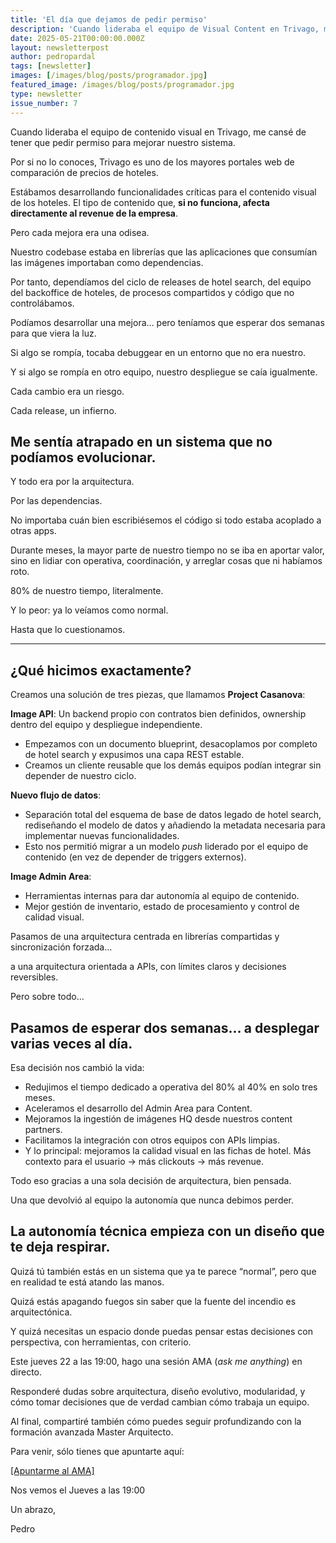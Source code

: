 ```yaml
---
title: 'El día que dejamos de pedir permiso'
description: 'Cuando lideraba el equipo de Visual Content en Trivago, me cansé de tener que pedir permiso para mejorar nuestro sistema.'
date: 2025-05-21T00:00:00.000Z
layout: newsletterpost
author: pedropardal
tags: [newsletter]
images: [/images/blog/posts/programador.jpg]
featured_image: /images/blog/posts/programador.jpg
type: newsletter
issue_number: 7
---
```

Cuando lideraba el equipo de contenido visual en Trivago, me cansé de tener que pedir permiso para mejorar nuestro sistema.

Por si no lo conoces, Trivago es uno de los mayores portales web de comparación de precios de hoteles.

Estábamos desarrollando funcionalidades críticas para el contenido visual de los hoteles. El tipo de contenido que, **si no funciona, afecta directamente al revenue de la empresa**.

Pero cada mejora era una odisea.

Nuestro codebase estaba en librerías que las aplicaciones que consumían las imágenes importaban como dependencias.

Por tanto, dependíamos del ciclo de releases de hotel search, del equipo del backoffice de hoteles, de procesos compartidos y código que no controlábamos.

Podíamos desarrollar una mejora… pero teníamos que esperar dos semanas para que viera la luz.

Si algo se rompía, tocaba debuggear en un entorno que no era nuestro.

Y si algo se rompía en otro equipo, nuestro despliegue se caía igualmente.

Cada cambio era un riesgo.

Cada release, un infierno.

## **Me sentía atrapado en un sistema que no podíamos evolucionar.**

Y todo era por la arquitectura.

Por las dependencias.

No importaba cuán bien escribiésemos el código si todo estaba acoplado a otras apps.

Durante meses, la mayor parte de nuestro tiempo no se iba en aportar valor, sino en lidiar con operativa, coordinación, y arreglar cosas que ni habíamos roto.

80% de nuestro tiempo, literalmente.

Y lo peor: ya lo veíamos como normal.

Hasta que lo cuestionamos.

---

## **¿Qué hicimos exactamente?**

Creamos una solución de tres piezas, que llamamos **Project Casanova**:

**Image API**: Un backend propio con contratos bien definidos, ownership dentro del equipo y despliegue independiente.

  - Empezamos con un documento blueprint, desacoplamos por completo de hotel search y expusimos una capa REST estable.
  - Creamos un cliente reusable que los demás equipos podían integrar sin depender de nuestro ciclo.

**Nuevo flujo de datos**:

  - Separación total del esquema de base de datos legado de hotel search, rediseñando el modelo de datos y añadiendo la metadata necesaria para implementar nuevas funcionalidades.
  - Esto nos permitió migrar a un modelo *push* liderado por el equipo de contenido (en vez de depender de triggers externos).

**Image Admin Area**:

  - Herramientas internas para dar autonomía al equipo de contenido.
  - Mejor gestión de inventario, estado de procesamiento y control de calidad visual.

Pasamos de una arquitectura centrada en librerías compartidas y sincronización forzada…

a una arquitectura orientada a APIs, con límites claros y decisiones reversibles.

Pero sobre todo…

## **Pasamos de esperar dos semanas… a desplegar varias veces al día.**

Esa decisión nos cambió la vida:

- Redujimos el tiempo dedicado a operativa del 80% al 40% en solo tres meses.
- Aceleramos el desarrollo del Admin Area para Content.
- Mejoramos la ingestión de imágenes HQ desde nuestros content partners.
- Facilitamos la integración con otros equipos con APIs limpias.
- Y lo principal: mejoramos la calidad visual en las fichas de hotel. Más contexto para el usuario → más clickouts → más revenue.

Todo eso gracias a una sola decisión de arquitectura, bien pensada.

Una que devolvió al equipo la autonomía que nunca debimos perder.

## **La autonomía técnica empieza con un diseño que te deja respirar.**

Quizá tú también estás en un sistema que ya te parece “normal”, pero que en realidad te está atando las manos.

Quizá estás apagando fuegos sin saber que la fuente del incendio es arquitectónica.

Y quizá necesitas un espacio donde puedas pensar estas decisiones con perspectiva, con herramientas, con criterio.

Este jueves 22 a las 19:00, hago una sesión AMA (*ask me anything*) en directo.

Responderé dudas sobre arquitectura, diseño evolutivo, modularidad, y cómo tomar decisiones que de verdad cambian cómo trabaja un equipo.

Al final, compartiré también cómo puedes seguir profundizando con la formación avanzada Master Arquitecto.

Para venir, sólo tienes que apuntarte aquí:

[[Apuntarme al AMA]](https://us06web.zoom.us/meeting/register/dcWo7VadSXmLbQ_T-aEU8w)

Nos vemos el Jueves a las 19:00

Un abrazo,

Pedro
